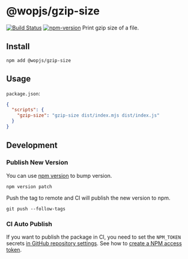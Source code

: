 # @wopjs/gzip-size

[![Build Status](https://github.com/wopjs/gzip-size/actions/workflows/build.yml/badge.svg)](https://github.com/wopjs/gzip-size/actions/workflows/build.yml)
[![npm-version](https://img.shields.io/npm/v/@wopjs/gzip-size.svg)](https://www.npmjs.com/package/@wopjs/gzip-size)
Print gzip size of a file.

## Install

```
npm add @wopjs/gzip-size
```

## Usage

`package.json`:

```json
{
  "scripts": {
    "gzip-size": "gzip-size dist/index.mjs dist/index.js"
  }
}
```

## Development

### Publish New Version

You can use [npm version](https://docs.npmjs.com/cli/v10/commands/npm-version) to bump version.

```
npm version patch
```

Push the tag to remote and CI will publish the new version to npm.

```
git push --follow-tags
```

### CI Auto Publish

If you want to publish the package in CI, you need to set the `NPM_TOKEN` secrets [in GitHub repository settings](https://docs.github.com/en/actions/security-for-github-actions/security-guides/using-secrets-in-github-actions#creating-secrets-for-a-repository). See how to [create a NPM access token](https://docs.npmjs.com/creating-and-viewing-access-tokens).
